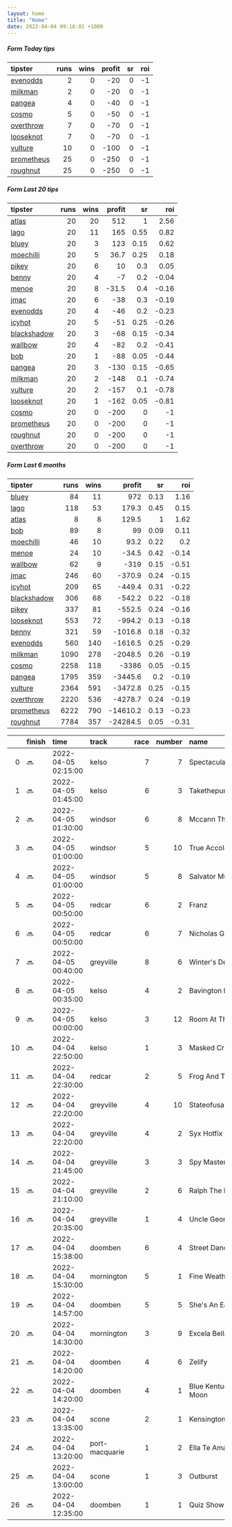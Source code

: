 ```yaml
---   
layout: home  
title: "Home"   
date: 2022-04-04 09:18:01 +1000  
---   
```



##### Form Today tips   

| tipster                                                       |   runs |   wins |   profit |   sr |   roi |
|:--------------------------------------------------------------|-------:|-------:|---------:|-----:|------:|
| [evenodds](https://mrwayneo.github.io/tips/evenodds.html)     |      2 |      0 |      -20 |    0 |    -1 |
| [milkman](https://mrwayneo.github.io/tips/milkman.html)       |      2 |      0 |      -20 |    0 |    -1 |
| [pangea](https://mrwayneo.github.io/tips/pangea.html)         |      4 |      0 |      -40 |    0 |    -1 |
| [cosmo](https://mrwayneo.github.io/tips/cosmo.html)           |      5 |      0 |      -50 |    0 |    -1 |
| [overthrow](https://mrwayneo.github.io/tips/overthrow.html)   |      7 |      0 |      -70 |    0 |    -1 |
| [looseknot](https://mrwayneo.github.io/tips/looseknot.html)   |      7 |      0 |      -70 |    0 |    -1 |
| [vulture](https://mrwayneo.github.io/tips/vulture.html)       |     10 |      0 |     -100 |    0 |    -1 |
| [prometheus](https://mrwayneo.github.io/tips/prometheus.html) |     25 |      0 |     -250 |    0 |    -1 |
| [roughnut](https://mrwayneo.github.io/tips/roughnut.html)     |     25 |      0 |     -250 |    0 |    -1 |

##### Form Last 20 tips   

| tipster                                                         |   runs |   wins |   profit |   sr |   roi |
|:----------------------------------------------------------------|-------:|-------:|---------:|-----:|------:|
| [atlas](https://mrwayneo.github.io/tips/atlas.html)             |     20 |     20 |    512   | 1    |  2.56 |
| [lago](https://mrwayneo.github.io/tips/lago.html)               |     20 |     11 |    165   | 0.55 |  0.82 |
| [bluey](https://mrwayneo.github.io/tips/bluey.html)             |     20 |      3 |    123   | 0.15 |  0.62 |
| [moechilli](https://mrwayneo.github.io/tips/moechilli.html)     |     20 |      5 |     36.7 | 0.25 |  0.18 |
| [pikey](https://mrwayneo.github.io/tips/pikey.html)             |     20 |      6 |     10   | 0.3  |  0.05 |
| [benny](https://mrwayneo.github.io/tips/benny.html)             |     20 |      4 |     -7   | 0.2  | -0.04 |
| [menoe](https://mrwayneo.github.io/tips/menoe.html)             |     20 |      8 |    -31.5 | 0.4  | -0.16 |
| [jmac](https://mrwayneo.github.io/tips/jmac.html)               |     20 |      6 |    -38   | 0.3  | -0.19 |
| [evenodds](https://mrwayneo.github.io/tips/evenodds.html)       |     20 |      4 |    -46   | 0.2  | -0.23 |
| [icyhot](https://mrwayneo.github.io/tips/icyhot.html)           |     20 |      5 |    -51   | 0.25 | -0.26 |
| [blackshadow](https://mrwayneo.github.io/tips/blackshadow.html) |     20 |      3 |    -68   | 0.15 | -0.34 |
| [wallbow](https://mrwayneo.github.io/tips/wallbow.html)         |     20 |      4 |    -82   | 0.2  | -0.41 |
| [bob](https://mrwayneo.github.io/tips/bob.html)                 |     20 |      1 |    -88   | 0.05 | -0.44 |
| [pangea](https://mrwayneo.github.io/tips/pangea.html)           |     20 |      3 |   -130   | 0.15 | -0.65 |
| [milkman](https://mrwayneo.github.io/tips/milkman.html)         |     20 |      2 |   -148   | 0.1  | -0.74 |
| [vulture](https://mrwayneo.github.io/tips/vulture.html)         |     20 |      2 |   -157   | 0.1  | -0.78 |
| [looseknot](https://mrwayneo.github.io/tips/looseknot.html)     |     20 |      1 |   -162   | 0.05 | -0.81 |
| [cosmo](https://mrwayneo.github.io/tips/cosmo.html)             |     20 |      0 |   -200   | 0    | -1    |
| [prometheus](https://mrwayneo.github.io/tips/prometheus.html)   |     20 |      0 |   -200   | 0    | -1    |
| [roughnut](https://mrwayneo.github.io/tips/roughnut.html)       |     20 |      0 |   -200   | 0    | -1    |
| [overthrow](https://mrwayneo.github.io/tips/overthrow.html)     |     20 |      0 |   -200   | 0    | -1    |

##### Form Last 6 months   

| tipster                                                         |   runs |   wins |   profit |   sr |   roi |
|:----------------------------------------------------------------|-------:|-------:|---------:|-----:|------:|
| [bluey](https://mrwayneo.github.io/tips/bluey.html)             |     84 |     11 |    972   | 0.13 |  1.16 |
| [lago](https://mrwayneo.github.io/tips/lago.html)               |    118 |     53 |    179.3 | 0.45 |  0.15 |
| [atlas](https://mrwayneo.github.io/tips/atlas.html)             |      8 |      8 |    129.5 | 1    |  1.62 |
| [bob](https://mrwayneo.github.io/tips/bob.html)                 |     89 |      8 |     99   | 0.09 |  0.11 |
| [moechilli](https://mrwayneo.github.io/tips/moechilli.html)     |     46 |     10 |     93.2 | 0.22 |  0.2  |
| [menoe](https://mrwayneo.github.io/tips/menoe.html)             |     24 |     10 |    -34.5 | 0.42 | -0.14 |
| [wallbow](https://mrwayneo.github.io/tips/wallbow.html)         |     62 |      9 |   -319   | 0.15 | -0.51 |
| [jmac](https://mrwayneo.github.io/tips/jmac.html)               |    246 |     60 |   -370.9 | 0.24 | -0.15 |
| [icyhot](https://mrwayneo.github.io/tips/icyhot.html)           |    209 |     65 |   -449.4 | 0.31 | -0.22 |
| [blackshadow](https://mrwayneo.github.io/tips/blackshadow.html) |    306 |     68 |   -542.2 | 0.22 | -0.18 |
| [pikey](https://mrwayneo.github.io/tips/pikey.html)             |    337 |     81 |   -552.5 | 0.24 | -0.16 |
| [looseknot](https://mrwayneo.github.io/tips/looseknot.html)     |    553 |     72 |   -994.2 | 0.13 | -0.18 |
| [benny](https://mrwayneo.github.io/tips/benny.html)             |    321 |     59 |  -1016.8 | 0.18 | -0.32 |
| [evenodds](https://mrwayneo.github.io/tips/evenodds.html)       |    560 |    140 |  -1616.5 | 0.25 | -0.29 |
| [milkman](https://mrwayneo.github.io/tips/milkman.html)         |   1090 |    278 |  -2048.5 | 0.26 | -0.19 |
| [cosmo](https://mrwayneo.github.io/tips/cosmo.html)             |   2258 |    118 |  -3386   | 0.05 | -0.15 |
| [pangea](https://mrwayneo.github.io/tips/pangea.html)           |   1795 |    359 |  -3445.6 | 0.2  | -0.19 |
| [vulture](https://mrwayneo.github.io/tips/vulture.html)         |   2364 |    591 |  -3472.8 | 0.25 | -0.15 |
| [overthrow](https://mrwayneo.github.io/tips/overthrow.html)     |   2220 |    536 |  -4278.7 | 0.24 | -0.19 |
| [prometheus](https://mrwayneo.github.io/tips/prometheus.html)   |   6222 |    790 | -14610.2 | 0.13 | -0.23 |
| [roughnut](https://mrwayneo.github.io/tips/roughnut.html)       |   7784 |    357 | -24284.5 | 0.05 | -0.31 |

|    | finish   | time                | track          |   race |   number | name               |   odds | tipster            |
|---:|:---------|:--------------------|:---------------|-------:|---------:|:-------------------|-------:|:-------------------|
|  0 | :soon:   | 2022-04-05 02:15:00 | kelso          |      7 |        7 | Spectacular Genius |   3.1  | overthrow          |
|  1 | :soon:   | 2022-04-05 01:45:00 | kelso          |      6 |        3 | Takethepunishment  |   2.6  | overthrow          |
|  2 | :soon:   | 2022-04-05 01:30:00 | windsor        |      6 |        8 | Mccann The Man     |   3.6  | looseknot          |
|  3 | :soon:   | 2022-04-05 01:00:00 | windsor        |      5 |       10 | True Accolade      |   2.4  | overthrow          |
|  4 | :soon:   | 2022-04-05 01:00:00 | windsor        |      5 |        8 | Salvator Mundi     |   3.9  | looseknot          |
|  5 | :soon:   | 2022-04-05 00:50:00 | redcar         |      6 |        2 | Franz              |   2.7  | milkman            |
|  6 | :soon:   | 2022-04-05 00:50:00 | redcar         |      6 |        7 | Nicholas George    |   4.8  | vulture            |
|  7 | :soon:   | 2022-04-05 00:40:00 | greyville      |      8 |        6 | Winter's Destiny   |   0    | vulture            |
|  8 | :soon:   | 2022-04-05 00:35:00 | kelso          |      4 |        2 | Bavington Bob      |   2.6  | overthrow          |
|  9 | :soon:   | 2022-04-05 00:00:00 | kelso          |      3 |       12 | Room At The Top    |   7.5  | looseknot          |
| 10 | :soon:   | 2022-04-04 22:50:00 | kelso          |      1 |        3 | Masked Crusader    |   2.25 | overthrow          |
| 11 | :soon:   | 2022-04-04 22:30:00 | redcar         |      2 |        5 | Frog And Toad      |   8.5  | looseknot          |
| 12 | :soon:   | 2022-04-04 22:20:00 | greyville      |      4 |       10 | Stateofusa         |   0    | vulture            |
| 13 | :soon:   | 2022-04-04 22:20:00 | greyville      |      4 |        2 | Syx Hotfix         |   0    | vulture            |
| 14 | :soon:   | 2022-04-04 21:45:00 | greyville      |      3 |        3 | Spy Master         |   0    | vulture            |
| 15 | :soon:   | 2022-04-04 21:10:00 | greyville      |      2 |        6 | Ralph The Rascal   |   0    | vulture            |
| 16 | :soon:   | 2022-04-04 20:35:00 | greyville      |      1 |        4 | Uncle George       |   0    | milkman            |
| 17 | :soon:   | 2022-04-04 15:38:00 | doomben        |      6 |        4 | Street Dancer      |   2.2  | evenodds,overthrow |
| 18 | :soon:   | 2022-04-04 15:30:00 | mornington     |      5 |        1 | Fine Weather       |   2.3  | vulture            |
| 19 | :soon:   | 2022-04-04 14:57:00 | doomben        |      5 |        5 | She's An Eagle     |   6    | pangea             |
| 20 | :soon:   | 2022-04-04 14:30:00 | mornington     |      3 |        9 | Excela Bella       |   5    | looseknot          |
| 21 | :soon:   | 2022-04-04 14:20:00 | doomben        |      4 |        6 | Zelify             |   4.4  | pangea             |
| 22 | :soon:   | 2022-04-04 14:20:00 | doomben        |      4 |        1 | Blue Kentucky Moon |   3.75 | evenodds,overthrow |
| 23 | :soon:   | 2022-04-04 13:35:00 | scone          |      2 |        1 | Kensington Kid     |   9    | pangea             |
| 24 | :soon:   | 2022-04-04 13:20:00 | port-macquarie |      1 |        2 | Ella Te Ama        |   7    | looseknot          |
| 25 | :soon:   | 2022-04-04 13:00:00 | scone          |      1 |        3 | Outburst           |   2.7  | vulture            |
| 26 | :soon:   | 2022-04-04 12:35:00 | doomben        |      1 |        1 | Quiz Show          |   7    | looseknot          |